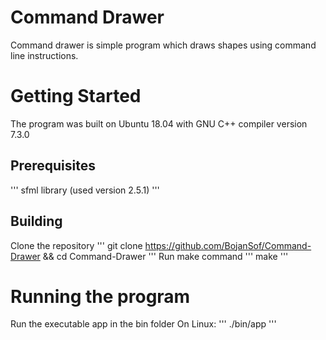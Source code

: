 # Command Drawer
Command drawer is simple program which draws shapes using command line instructions.
# Getting Started
The program was built on Ubuntu 18.04 with GNU C++ compiler version 7.3.0
## Prerequisites
'''
sfml library (used version 2.5.1)
'''
## Building
Clone the repository
'''
git clone https://github.com/BojanSof/Command-Drawer && cd Command-Drawer
'''
Run make command
'''
make
'''
# Running the program
Run the executable app in the bin folder
On Linux:
'''
./bin/app
'''
